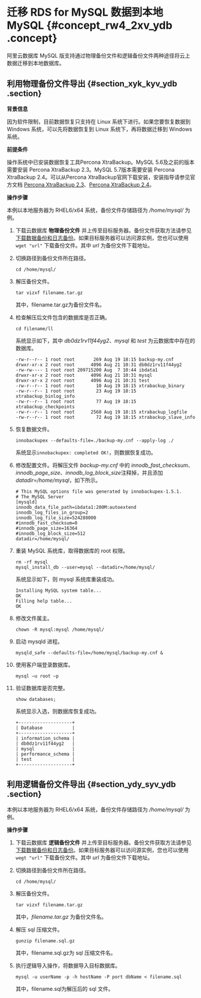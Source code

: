 # 迁移 RDS for MySQL 数据到本地 MySQL {#concept_rw4_2xv_ydb .concept}

阿里云数据库 MySQL 版支持通过物理备份文件和逻辑备份文件两种途径将云上数据迁移到本地数据库。

## 利用物理备份文件导出 {#section_xyk_kyv_ydb .section}

**背景信息**

因为软件限制，目前数据恢复只支持在 Linux 系统下进行。如果您要恢复数据到 Windows 系统，可以先将数据恢复到 Linux 系统下，再将数据迁移到 Windows 系统。

**前提条件**

操作系统中已安装数据恢复工具Percona XtraBackup。MySQL 5.6及之前的版本需要安装 Percona XtraBackup 2.3。MySQL 5.7版本需要安装 Percona XtraBackup 2.4。可以从Percona XtraBackup官网下载安装，安装指导请参见官方文档 [Percona XtraBackup 2.3](https://www.percona.com/doc/percona-xtrabackup/2.3/installation.html?spm=a2c4g.11186623.2.4.53095cf8JeLIpU)、[Percona XtraBackup 2.4](https://www.percona.com/doc/percona-xtrabackup/2.4/installation.html?spm=0.0.0.0.4YVMLJ)。

**操作步骤**

本例以本地服务器为 RHEL6/x64 系统，备份文件存储路径为 */home/mysql/* 为例。

1.  下载云数据库 **物理备份文件** 并上传至目标服务器。备份文件获取方法请参见 [下载数据备份和日志备份](intl.zh-CN/用户指南/备份与恢复/下载数据备份和日志备份.md#)。如果目标服务器可以访问源实例，您也可以使用 `wget "url"` 下载备份文件。其中 *url* 为备份文件下载地址。
2.  切换路径到备份文件所在路径。

    ```
    cd /home/mysql/
    ```

3.  解压备份文件。

    ```
    tar vizxf filename.tar.gz
    ```

    其中，filename.tar.gz为备份文件名。

4.  检查解压后文件包含的数据库是否正确。

    ```
    cd filename/ll
    ```

    系统显示如下，其中 *db0dz1rv11f44yg2*、*mysql* 和 *test* 为云数据库中存在的数据库。

    ```
    -rw-r--r-- 1 root root       269 Aug 19 18:15 backup-my.cnf
    drwxr-xr-x 2 root root      4096 Aug 21 10:31 db0dz1rv11f44yg2
    -rw-rw---- 1 root root 209715200 Aug  7 10:44 ibdata1
    drwxr-xr-x 2 root root      4096 Aug 21 10:31 mysql
    drwxr-xr-x 2 root root      4096 Aug 21 10:31 test
    -rw-r--r-- 1 root root        10 Aug 19 18:15 xtrabackup_binary
    -rw-r--r-- 1 root root        23 Aug 19 18:15 xtrabackup_binlog_info
    -rw-r--r-- 1 root root        77 Aug 19 18:15 xtrabackup_checkpoints
    -rw-r--r-- 1 root root      2560 Aug 19 18:15 xtrabackup_logfile
    -rw-r--r-- 1 root root        72 Aug 19 18:15 xtrabackup_slave_info
    ```

5.  恢复数据文件。

    ```
    innobackupex --defaults-file=./backup-my.cnf --apply-log ./
    ```

    系统显示`innobackupex: completed OK!`，则数据恢复成功。

6.  修改配置文件。将解压文件 *backup-my.cnf* 中的 *innodb\_fast\_checksum*、*innodb\_page\_size*、*innodb\_log\_block\_size*注释掉，并且添加 *datadir=/home/mysql*，如下所示。

    ```
    # This MySQL options file was generated by innobackupex-1.5.1.
    # The MySQL Server
    [mysqld]
    innodb_data_file_path=ibdata1:200M:autoextend
    innodb_log_files_in_group=2
    innodb_log_file_size=524288000
    #innodb_fast_checksum=0
    #innodb_page_size=16364
    #innodb_log_block_size=512
    datadir=/home/mysql/
    ```

7.  重装 MySQL 系统库，取得数据库的 root 权限。

    ```
    rm -rf mysql
    mysql_install_db --user=mysql --datadir=/home/mysql/
    ```

    系统显示如下，则 mysql 系统库重装成功。

    ```
    Installing MySQL system table...
    OK
    Filling help table...
    OK
    ```

8.  修改文件属主。

    ```
    chown -R mysql:mysql /home/mysql/
    ```

9.  启动 mysqld 进程。

    ```
    mysqld_safe --defaults-file=/home/mysql/backup-my.cnf &
    ```

10. 使用客户端登录数据库。

    ```
    mysql –u root –p
    ```

11. 验证数据库是否完整。

    ```
    show databases;
    ```

    系统显示入选，则数据库恢复成功。

    ```
    +--------------------+
    | Database           |
    +--------------------+
    | information_schema |
    | db0dz1rv11f44yg2   |
    | mysql              |
    | performance_schema |
    | test               |
    +--------------------+
    ```


## 利用逻辑备份文件导出 {#section_ydy_syv_ydb .section}

本例以本地服务器为 RHEL6/x64 系统，备份文件存储路径为 */home/mysql/* 为例。

**操作步骤**

1.  下载云数据库 **逻辑备份文件** 并上传至目标服务器。备份文件获取方法请参见 [下载数据备份和日志备份](intl.zh-CN/用户指南/备份与恢复/下载数据备份和日志备份.md#)。如果目标服务器可以访问源实例，您也可以使用`wegt "url"` 下载备份文件。其中 *url* 为备份文件下载地址。
2.  切换路径到备份文件所在路径。

    ```
    cd /home/mysql/
    ```

3.  解压备份文件。

    ```
    tar vizxf filename.tar.gz
    ```

    其中，*filename.tar.gz* 为备份文件名。

4.  解压 sql 压缩文件。

    ```
    gunzip filename.sql.gz
    ```

    其中，filename.sql.gz为 sql 压缩文件名。

5.  执行逻辑导入操作，将数据导入目标数据库。

    ```
    mysql -u userName -p -h hostName -P port dbName < filename.sql
    ```

    其中，filename.sql为解压后的 sql 文件。


